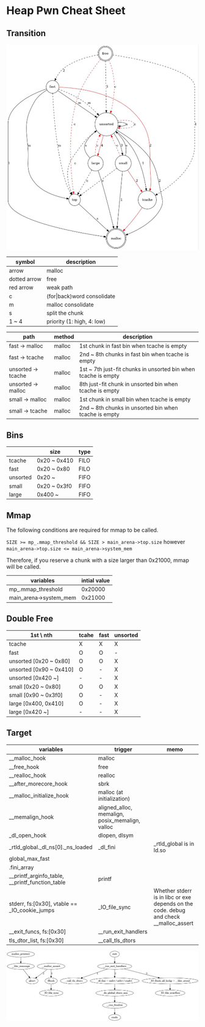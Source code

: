 # Heap Pwn Cheat Sheet

## Transition
![heap_trans](./heap_trans.jpg)

| symbol       | description                 |
|--------------|-----------------------------|
| arrow        | malloc                      |
| dotted arrow | free                        |
| red arrow    | weak path                   |
| c            | (for\|back)word consolidate |
| m            | malloc consolidate          |
| s            | split the chunk             |
| 1 ~ 4        | priority (1: high, 4: low)  |

| path                   | method | description                                                    |
|------------------------|--------|----------------------------------------------------------------|
| fast &rarr; malloc     | malloc | 1st chunk in fast bin when tcache is empty                     |
| fast &rarr; tcache     | malloc | 2nd ~ 8th chunks in fast bin when tcache is empty              |
| unsorted &rarr; tcache | malloc | 1st ~ 7th just-fit chunks in unsorted bin when tcache is empty |
| unsorted &rarr; malloc | malloc | 8th just-fit chunk in unsorted bin when tcache is empty        |
| small &rarr; malloc    | malloc | 1st chunk in small bin when tcache is empty                    |
| small &rarr; tcache    | malloc | 2nd ~ 8th chunks in unsorted bin when tcache is empty          |

## Bins

|          | size         | type |
|----------|--------------|------|
| tcache   | 0x20 ~ 0x410 | FILO |
| fast     | 0x20 ~ 0x80  | FILO |
| unsorted | 0x20 ~       | FIFO |
| small    | 0x20 ~ 0x3f0 | FIFO |
| large    | 0x400 ~      | FIFO |

## Mmap
The following conditions are required for mmap to be called.

`SIZE >= mp_.mmap_threshold && SIZE > main_arena->top.size`
however
`main_arena->top.size <= main_arena->system_mem`

Therefore, if you reserve a chunk with a size larger than 0x21000, mmap will be called.

| variables              | intial value |
|------------------------|--------------|
| mp_.mmap_threshold     | 0x20000      |
| main_arena->system_mem | 0x21000      |

## Double Free

| 1st \ nth               | tcahe | fast | unsorted |
|-------------------------|-------|------|----------|
| tcache                  | X     | X    | X        |
| fast                    | O     | O    | -        |
| unsorted [0x20 ~ 0x80]  | O     | O    | X        |
| unsorted [0x90 ~ 0x410] | O     | -    | X        |
| unsorted [0x420 ~]      | -     | -    | X        |
| small [0x20 ~ 0x80]     | O     | O    | X        |
| small [0x90 ~ 0x3f0]    | O     | -    | X        |
| large [0x400, 0x410]    | O     | -    | X        |
| large [0x420 ~]         | -     | -    | X        |

## Target

| variables                                       | trigger                                         | memo                                                                                  |
|-------------------------------------------------|-------------------------------------------------|---------------------------------------------------------------------------------------|
| __malloc_hook                                   | malloc                                          |                                                                                       |
| __free_hook                                     | free                                            |                                                                                       |
| __realloc_hook                                  | realloc                                         |                                                                                       |
| __after_morecore_hook                           | sbrk                                            |                                                                                       |
| __malloc_initialize_hook                        | malloc (at initialization)                      |                                                                                       |
| __memalign_hook                                 | aligned_alloc, memalign, posix_memalign, valloc |                                                                                       |
| _dl_open_hook                                   | dlopen, dlsym                                   |                                                                                       |
| _rtld_global._dl_ns[0]._ns_loaded               | _dl_fini                                        | _rtld_global is in ld.so                                                              |
| global_max_fast                                 |                                                 |                                                                                       |
| .fini_array                                     |                                                 |
| __printf_arginfo_table, __printf_function_table | printf                                          |                                                                                       |
| stderr, fs:[0x30], vtable == _IO_cookie_jumps   | _IO_file_sync                                   | Whether stderr is in libc or exe depends on the code. debug and check __malloc_assert |
| __exit_funcs, fs:[0x30]                         | __run_exit_handlers                             |                                                                                       |
| tls_dtor_list, fs:[0x30]                        | __call_tls_dtors                                |                                                                                       |

![terminate](./terminate.jpg)
